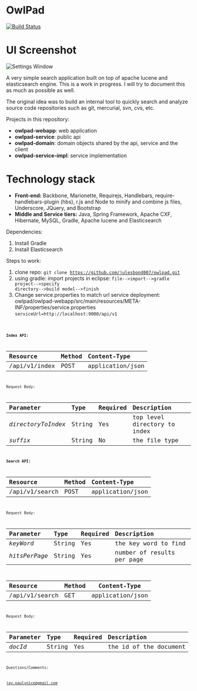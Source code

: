 OwlPad
==========
[![Build Status](https://travis-ci.org/julesbond007/owlpad.svg)](https://travis-ci.org/julesbond007/owlpad)

UI Screenshot
==========
![Settings Window](https://raw.github.com/julesbond007/owlpad/master/owlpad-webapp/src/main/webapp/resources/img/screenshot.png)

A very simple search application built on top of apache lucene and elasticsearch engine.  This is a work in progress.  I will try to document this as much as possible as well.

The original idea was to build an internal tool to quickly search and analyze source code repositories such as git, mercurial, svn, cvs, etc.

Projects in this repository: 

<ul>
<li><b>owlpad-webapp</b>: web application</li>
<li><b>owlpad-service</b>: public api</li>
<li><b>owlpad-domain</b>: domain objects shared by the api, service and the client</li>
<li><b>owlpad-service-impl</b>: service implementation</li>
</ul>

Technology stack
================
<ul>
<li><b>Front-end:</b> Backbone, Marionette, Requirejs, Handlebars, require-handlebars-plugin (hbs), r.js and Node to minify and combine js files, Underscore, JQuery, and Bootstrap</li>
<li><b>Middle and Service tiers:</b> Java, Spring Framework, Apache CXF, Hibernate, MySQL, Gradle, Apache lucene and Elasticsearch</li>
</ul>

Dependencies:
 
1. Install Gradle
2. Install Elasticsearch

Steps to work:

1. clone repo: 
  <code>git clone https://github.com/julesbond007/owlpad.git</code>
2. using gradle: import projects in eclipse:
  <code>file-->import-->gradle project-->specify directory-->build model-->finish</code>
3. Change service.properties to match url service deployment:
 owlpad/owlpad-webapp/src/main/resources/META-INF/properties/service.properties
 <code>serviceUrl=http://localhost:9000/api/v1<code>

<b>Index API:</b>

| Resource      | Method        | Content-Type      |
| :-------------|:--------------|:------------------|
| /api/v1/index | POST          | application/json  |

Request Body:

| Parameter          | Type       | Required |   Description                |
| :------------------|:-----------|:---------|:-----------------------------|
| *directoryToIndex* | String     | Yes      | top level directory to index |
| *suffix*           | String     | No       |the file type                 |

<b>Search API:</b>

| Resource       | Method        | Content-Type      |
| :--------------|:--------------|:------------------|
| /api/v1/search | POST          | application/json  |

Request Body:

| Parameter         | Type       | Required |   Description                  |
| :-----------------|:-----------|:---------|:-------------------------------|
| *keyWord*         | String     |Yes       | the key word to find           |
| *hitsPerPage*     | String     |Yes       | number of results per page     |


| Resource       | Method       | Content-Type     |
| :------------- |:-------------|------------------|
| /api/v1/search | GET          | application/json |

Request Body:

| Parameter         | Type       | Required |   Description         |
| ------------------|:-----------|:---------|:----------------------|
| *docId*           | String     | Yes      |the id of the document |


Questions/Comments:

jay.paulynice@gmail.com
